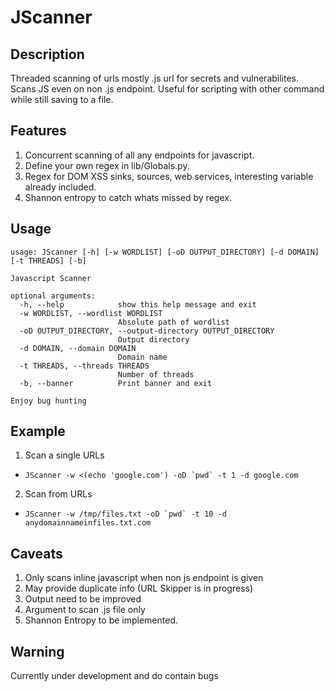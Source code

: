 # JScanner
## Description
Threaded scanning of urls mostly .js url for secrets and vulnerabilites. Scans JS even on non .js endpoint. Useful for scripting with other command while still saving to a file.

## Features
1. Concurrent scanning of all any endpoints for javascript.
2. Define your own regex in lib/Globals.py.
3. Regex for DOM XSS sinks, sources, web services, interesting variable already included.
4. Shannon entropy to catch whats missed by regex.

## Usage
```
usage: JScanner [-h] [-w WORDLIST] [-oD OUTPUT_DIRECTORY] [-d DOMAIN] [-t THREADS] [-b]

Javascript Scanner

optional arguments:
  -h, --help            show this help message and exit
  -w WORDLIST, --wordlist WORDLIST
                        Absolute path of wordlist
  -oD OUTPUT_DIRECTORY, --output-directory OUTPUT_DIRECTORY
                        Output directory
  -d DOMAIN, --domain DOMAIN
                        Domain name
  -t THREADS, --threads THREADS
                        Number of threads
  -b, --banner          Print banner and exit

Enjoy bug hunting
```

## Example
1. Scan a single URLs  
* ```JScanner -w <(echo 'google.com') -oD `pwd` -t 1 -d google.com```  
2. Scan from URLs   
* ```JScanner -w /tmp/files.txt -oD `pwd` -t 10 -d anydomainnameinfiles.txt.com```   

## Caveats
1. Only scans inline javascript when non js endpoint is given
2. May provide duplicate info (URL Skipper is in progress)
3. Output need to be improved
4. Argument to scan .js file only
5. Shannon Entropy to be implemented.

## Warning
Currently under development and do contain bugs
